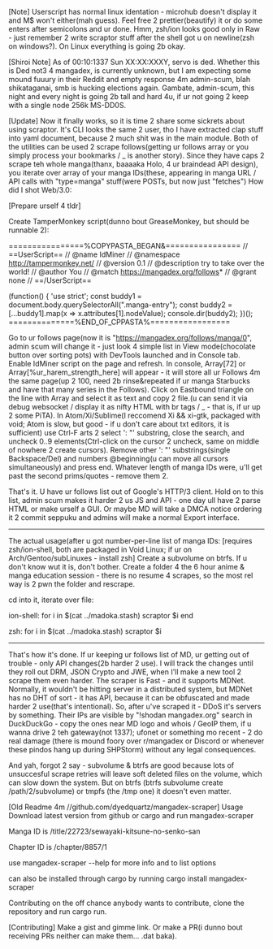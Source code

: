 [Note]
Userscript has normal linux identation - microhub doesn't display it and M$ won't either(mah guess). Feel free 2 prettier(beautify) it or do some enters after semicolons and ur done.
Hmm, zsh/ion looks good only in Raw - just remember 2 write scraptor stuff after the shell got u on newline(zsh on windows?). On Linux everything is going 2b okay.

[Shiroi Note]
As of 00:10:1337 Sun XX:XX:XXXY, servo is ded. Whether this is Ded not3 4 mangadex, is currently unknown, but I am expecting some mound fuuury in their Reddit and empty response 4m admin-scum, blah shikataganai, smb is hucking elections again.
Gambate, admin-scum, this night and every night is going 2b tall and hard 4u, if ur not going 2 keep with a single node 256k MS-DD0S.

[Update]
Now it finally works, so it is time 2 share some sickrets about using scraptor.
It's CLI looks the same 2 user, tho I have extracted clap stuff into yaml document, because 2 much shit was in the main module.
Both of the utilities can be used 2 scrape follows(getting ur follows array or you simply process your bookmarks / _ is another story).
  Since they have caps 2 scrape teh whole manga(thanx, baaaaka Holo, 4 ur braindead API design), you iterate over array of your manga IDs(these, appearing in manga URL / API calls with "type=manga" stuff(were POSTs, but now just "fetches")
  How did I shot Web/3.0:
 
[Prepare urself 4 tldr]

Create TamperMonkey script(dunno bout GreaseMonkey, but should be runnable 2):

================%COPYPASTA_BEGAN&================
// ==UserScript==
// @name         IdMiner
// @namespace    http://tampermonkey.net/
// @version      0.1
// @description  try to take over the world!
// @author       You
// @match        https://mangadex.org/follows*
// @grant        none
// ==/UserScript==

(function() {
    'use strict';
   const buddy1 = document.body.querySelectorAll(".manga-entry");
   const buddy2 = [...buddy1].map(x => x.attributes[1].nodeValue);
   console.dir(buddy2);
})();
==============%END_OF_CPPASTA%=================

Go to ur follows page(now it is "https://mangadex.org/follows/manga/0", admin scum will change it - just look 4 simple list in View mode(chocolate button over sorting pots) with DevTools launched and in Console tab.
Enable IdMiner script on the page and refresh.
In console, Array[72] or Array[%ur_harem_strength_here] will appear - it will store all ur Follows 4m the same page(up 2 100, need 2b rinse&repeated if ur manga Starbucks and have that many series in the Follows).
Click on Eastbound triangle on the line with Array and select it as text and copy 2 file.(u can send it via debug websocket / display it as nifty HTML with br tags / _ - that is, if
ur up 2 some PiTA).
In Atom/Xi/Sublime(I reccomend Xi && xi-gtk, packaged with void; Atom is slow, but good - if u don't care about txt editors, it is sufficient) use Ctrl-F arts 2 select ': "' substring, close the search,
and uncheck 0..9 elements(Ctrl-click on the cursor 2 uncheck, same on middle of nowhere 2 create cursors).
Remove other ': "' substrings(single Backspace/Del) and numbers @beginning(u can move all cursors simultaneously) and press end. Whatever length of manga IDs were, u'll get past the second prims/quotes - remove them 2.

That's it. U have ur follows list out of Google's HTTP/3 client.
Hold on to this list, admin scum makes it harder 2 us JS and API - one day ull have 2 parse HTML or make urself a GUI. Or maybe MD will take a DMCA notice ordering it 2 commit seppuku and admins will make a normal Export interface.

--------
The actual usage(after u got number-per-line list of manga IDs:
[requires zsh/ion-shell, both are packaged in Void Linux; if ur on Arch/Gentoo/subLinuxes - install zsh]
Create a subvolume on btrfs. If u don't know wut it is, don't bother.
Create a folder 4 the 6 hour anime & manga education session - there is no resume 4 scrapes, so the most rel way is 2 pwn the folder and rescrape.

cd into it, iterate over file:

ion-shell:
for i in $(cat ../madoka.stash)
  scraptor $i
  end

zsh:
for i in $(cat ../madoka.stash)
  scraptor $i

----------
That's how it's done. If ur keeping ur follows list of MD, ur getting out of trouble - only API changes(2b harder 2 use). I will track the changes
until they roll out DRM, JSON Crypto and JWE, when I'll make a new tool 2 scrape them even harder.
The scraper is Fast - and it supports MDNet. Normally, it wouldn't be hitting server in a distributed system, but MDNet has no DHT of sort - it has API,
because it can be obfuscated and made harder 2 use(that's intentional).
So, after u've scraped it - DDoS it's servers by something. Their IPs are visible by "!shodan mangadex.org" search in DuckDuckGo - copy the ones near MD logo
and whois / GeoIP them, if u wanna drive 2 teh gateway(not 1337); ufonet or something mo recent - 2 do real damage (there is mound foory over r/mangadex or Discord or whenever
these pindos hang up during SHPStorm) without any legal consequences.

And yah, forgot 2 say - subvolume & btrfs are good because lots of unsuccesful scrape retries will leave soft deleted files on the volume,
which can slow down the system.
But on btrfs (btrfs subvolume create /path/2/subvolume) or tmpfs (the /tmp one) it doesn't even matter.


[Old Readme 4m //github.com/dyedquartz/mangadex-scraper]
Usage
Download latest version from github or cargo and run mangadex-scraper <ID>

Manga ID is /title/22723/sewayaki-kitsune-no-senko-san

Chapter ID is /chapter/8857/1

use mangadex-scraper --help for more info and to list options

can also be installed through cargo by running cargo install mangadex-scraper

Contributing
on the off chance anybody wants to contribute, clone the repository and run cargo run.

[Contributing]
Make a gist and gimme link. Or make a PR(i dunno bout receiving PRs neither can make them... .dat baka).
